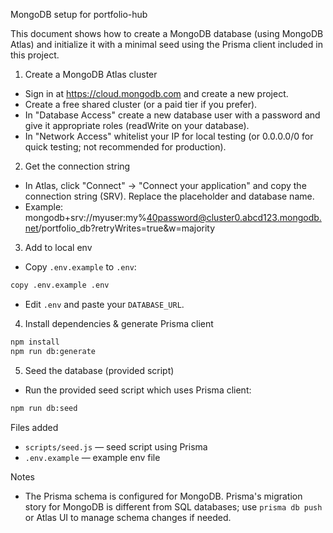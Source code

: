 MongoDB setup for portfolio-hub

This document shows how to create a MongoDB database (using MongoDB Atlas) and initialize it with a minimal seed using the Prisma client included in this project.

1) Create a MongoDB Atlas cluster
- Sign in at https://cloud.mongodb.com and create a new project.
- Create a free shared cluster (or a paid tier if you prefer).
- In "Database Access" create a new database user with a password and give it appropriate roles (readWrite on your database).
- In "Network Access" whitelist your IP for local testing (or 0.0.0.0/0 for quick testing; not recommended for production).

2) Get the connection string
- In Atlas, click "Connect" → "Connect your application" and copy the connection string (SRV). Replace the <password> placeholder and database name.
- Example:
  mongodb+srv://myuser:my%40password@cluster0.abcd123.mongodb.net/portfolio_db?retryWrites=true&w=majority

3) Add to local env
- Copy `.env.example` to `.env`:

```bash
copy .env.example .env
```

- Edit `.env` and paste your `DATABASE_URL`.

4) Install dependencies & generate Prisma client

```bash
npm install
npm run db:generate
```

5) Seed the database (provided script)
- Run the provided seed script which uses Prisma client:

```bash
npm run db:seed
```

Files added
- `scripts/seed.js` — seed script using Prisma
- `.env.example` — example env file

Notes
- The Prisma schema is configured for MongoDB. Prisma's migration story for MongoDB is different from SQL databases; use `prisma db push` or Atlas UI to manage schema changes if needed.
